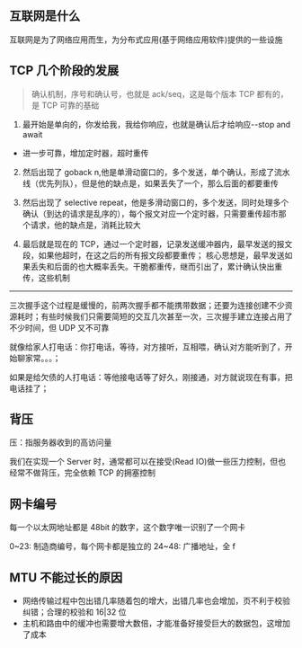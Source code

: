 ## 互联网是什么

互联网是为了网络应用而生，为分布式应用(基于网络应用软件)提供的一些设施

## TCP 几个阶段的发展

> 确认机制，序号和确认号，也就是 ack/seq，这是每个版本 TCP 都有的，是 TCP 可靠的基础

1. 最开始是单向的，你发给我，我给你响应，也就是确认后才给响应--stop and await

- 进一步可靠，增加定时器，超时重传

2. 然后出现了 goback n,他是单滑动窗口的，多个发送，单个确认，形成了流水线（优先列队），但是他的缺点是，如果丢失了一个，那么后面的都要重传

3. 然后出现了 selective repeat，他是多滑动窗口的，多个发送，同时处理多个确认（到达的请求是乱序的），每个报文对应一个定时器，只需要重传超市那个请求，他的缺点是，消耗比较大

4. 最后就是现在的 TCP，通过一个定时器，记录发送缓冲器内，最早发送的报文段，如果他超时，在这之后的所有报文段都要重传； 核心思想是，最早发送如果丢失和后面的也大概率丢失。干脆都重传，继而引出了，累计确认快出重传，这些机制

---

三次握手这个过程是缓慢的，前两次握手都不能携带数据；还要为连接创建不少资源耗时；有些时候我们只需要简短的交互几次甚至一次，三次握手建立连接占用了不少时间，但 UDP 又不可靠

就像给家人打电话：你打电话，等待，对方接听，互相喂，确认对方能听到了，开始聊家常。。。；

如果是给欠债的人打电话：等他接电话等了好久，刚接通，对方就说现在有事，把电话挂了；

## 背压

压：指服务器收到的高访问量

我们在实现一个 Server 时，通常都可以在接受(Read IO)做一些压力控制，但也经常不做背压，完全依赖 TCP 的拥塞控制

## 网卡编号

每一个以太网地址都是 48bit 的数字，这个数字唯一识别了一个网卡

0~23: 制造商编号，每个网卡都是独立的
24~48: 广播地址，全 f

## MTU 不能过长的原因

- 网络传输过程中包出错几率随着包的增大，出错几率也会增加，页不利于校验纠错；合理的校验和 16|32 位
- 主机和路由中的缓冲也需要增大数倍，才能准备好接受巨大的数据包，这增加了成本
